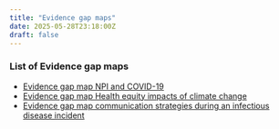 ```yaml
---
title: "Evidence gap maps"
date: 2025-05-28T23:18:00Z
draft: false
---
```


### List of Evidence gap maps

 * [Evidence gap map NPI and COVID-19](/evidence-gap-map-npi-and-covid-19/)
 * [Evidence gap map Health equity impacts of climate change](/evidence-gap-map-health-equity-impacts-of-climate-change/")
 * [Evidence gap map communication strategies during an infectious disease incident](/evidence-gap-map-communication-strategies-during-an-infectious-disease-incident/)
